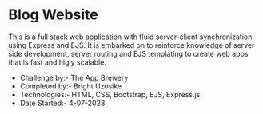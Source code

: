 # Blog Website

This is a full stack web application with fluid server-client synchronization using Express and EJS. It is embarked on to reinforce knowledge of server side development, server routing and EJS templating to create web apps that is fast and higly scalable.

- Challenge by:- The App Brewery
- Completed by:- Bright Uzosike
- Technologies:- HTML, CSS, Bootstrap, EJS, Express.js
- Date Started:- 4-07-2023
